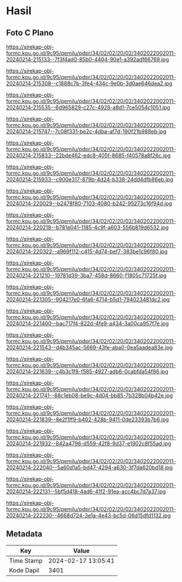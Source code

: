 # Hasil

## Foto C Plano

https://sirekap-obj-formc.kpu.go.id/9c95/pemilu/pdpr/34/02/02/20/02/3402022002011-20240214-215133--7f3f4ad0-85b0-4404-90e1-a392adf66769.jpg

https://sirekap-obj-formc.kpu.go.id/9c95/pemilu/pdpr/34/02/02/20/02/3402022002011-20240214-215308--c1888c7b-3fe4-434c-9e0b-3d0ae646dea2.jpg

https://sirekap-obj-formc.kpu.go.id/9c95/pemilu/pdpr/34/02/02/20/02/3402022002011-20240214-215535--6d965829-c27c-4928-a8d1-7ce5054c1051.jpg

https://sirekap-obj-formc.kpu.go.id/9c95/pemilu/pdpr/34/02/02/20/02/3402022002011-20240214-215747--7c08f331-be2c-4dba-af7d-190f21b988eb.jpg

https://sirekap-obj-formc.kpu.go.id/9c95/pemilu/pdpr/34/02/02/20/02/3402022002011-20240214-215833--22bde462-edc8-405f-8685-f40578a8f26c.jpg

https://sirekap-obj-formc.kpu.go.id/9c95/pemilu/pdpr/34/02/02/20/02/3402022002011-20240214-215933--c900e317-879b-4d24-b338-24dd4dfb86eb.jpg

https://sirekap-obj-formc.kpu.go.id/9c95/pemilu/pdpr/34/02/02/20/02/3402022002011-20240214-220029--b2478f80-7103-4080-b242-95273c16f94d.jpg

https://sirekap-obj-formc.kpu.go.id/9c95/pemilu/pdpr/34/02/02/20/02/3402022002011-20240214-220218--b781e041-1185-4c9f-a603-556b819d6532.jpg

https://sirekap-obj-formc.kpu.go.id/9c95/pemilu/pdpr/34/02/02/20/02/3402022002011-20240214-220322--a969f112-c415-4d74-bef7-383be1c96f80.jpg

https://sirekap-obj-formc.kpu.go.id/9c95/pemilu/pdpr/34/02/02/20/02/3402022002011-20240214-221210--19781d39-3ba7-458d-8660-f1805c71725f.jpg

https://sirekap-obj-formc.kpu.go.id/9c95/pemilu/pdpr/34/02/02/20/02/3402022002011-20240214-221305--904217e0-6fa6-4714-b5d1-794023481dc2.jpg

https://sirekap-obj-formc.kpu.go.id/9c95/pemilu/pdpr/34/02/02/20/02/3402022002011-20240214-221400--bac717f4-822d-4fe9-a434-3a00ca957f7e.jpg

https://sirekap-obj-formc.kpu.go.id/9c95/pemilu/pdpr/34/02/02/20/02/3402022002011-20240214-221543--d4b345ac-5669-43fe-aba0-0ea5aadea83e.jpg

https://sirekap-obj-formc.kpu.go.id/9c95/pemilu/pdpr/34/02/02/20/02/3402022002011-20240214-221639--c4b3c1f8-f585-4927-adb6-0cabfda54f86.jpg

https://sirekap-obj-formc.kpu.go.id/9c95/pemilu/pdpr/34/02/02/20/02/3402022002011-20240214-221741--88c1eb08-be9c-4d04-bb85-7b328b04b42e.jpg

https://sirekap-obj-formc.kpu.go.id/9c95/pemilu/pdpr/34/02/02/20/02/3402022002011-20240214-221839--8e2f1ff9-b402-428b-9411-0de23393b7b6.jpg

https://sirekap-obj-formc.kpu.go.id/9c95/pemilu/pdpr/34/02/02/20/02/3402022002011-20240214-221932--842a4796-d559-42f8-9d37-e1902c8f55ad.jpg

https://sirekap-obj-formc.kpu.go.id/9c95/pemilu/pdpr/34/02/02/20/02/3402022002011-20240214-222040--5a60d1a5-bd47-4294-a630-3f7da620bd18.jpg

https://sirekap-obj-formc.kpu.go.id/9c95/pemilu/pdpr/34/02/02/20/02/3402022002011-20240214-222131--5bf5d418-4ad6-41f2-91ea-acc4bc7d7a37.jpg

https://sirekap-obj-formc.kpu.go.id/9c95/pemilu/pdpr/34/02/02/20/02/3402022002011-20240214-222230--4668d724-3e1a-4e43-bc5d-06d15dfd1132.jpg


## Metadata

| Key        | Value               |
| ---------- | ------------------- |
| Time Stamp | 2024-02-17 13:05:41 |
| Kode Dapil | 3401                |



